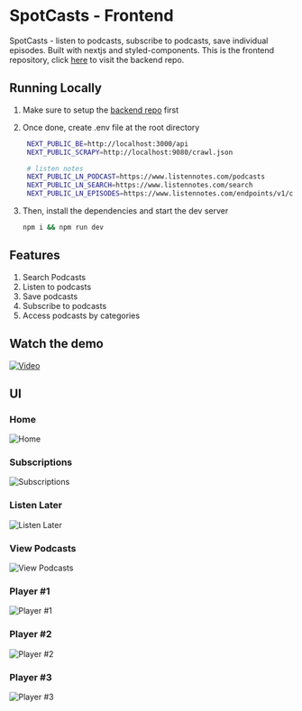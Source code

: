 # SpotCasts - Frontend

SpotCasts - listen to podcasts, subscribe to podcasts, save individual episodes. Built with nextjs and styled-components. This is the frontend repository, click [here](https://github.com/manikandanraji/spotcasts-backend) to visit the backend repo.

## Running Locally

1. Make sure to setup the [backend repo](https://github.com/manikandanraji/spotcasts-backend) first

2. Once done, create .env file at the root directory 

   ```bash
	NEXT_PUBLIC_BE=http://localhost:3000/api
	NEXT_PUBLIC_SCRAPY=http://localhost:9080/crawl.json

	# listen notes
	NEXT_PUBLIC_LN_PODCAST=https://www.listennotes.com/podcasts
	NEXT_PUBLIC_LN_SEARCH=https://www.listennotes.com/search
	NEXT_PUBLIC_LN_EPISODES=https://www.listennotes.com/endpoints/v1/channels
	 ```

3. Then, install the dependencies and start the dev server

	 ```bash
	 npm i && npm run dev
	 ```

## Features

1. Search Podcasts
2. Listen to podcasts
3. Save podcasts 
4. Subscribe to podcasts
5. Access podcasts by categories

## Watch the demo

[![Video](screenshots/home_player.png)](https://www.youtube.com/watch?v=19W8O-tX6cw "SpotCasts Demo")

## UI

### Home
![Home](screenshots/home.png)

### Subscriptions
![Subscriptions](screenshots/subscriptions.png)

### Listen Later
![Listen Later](screenshots/listen_later.png)

### View Podcasts
![View Podcasts](screenshots/view_podcasts.png)

### Player #1
![Player #1](screenshots/player.png)

### Player #2
![Player #2](screenshots/home_player.png)

### Player #3
![Player #3](screenshots/home_player2.png)
